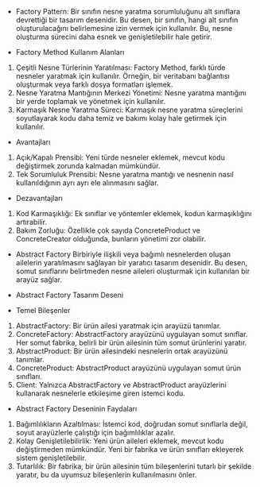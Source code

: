- Factory Pattern:
Bir sınıfın nesne yaratma sorumluluğunu alt sınıflara devrettiği bir tasarım desenidir.
Bu desen, bir sınıfın, hangi alt sınıfın oluşturulacağını belirlemesine izin vermek için kullanılır.
Bu, nesne oluşturma sürecini daha esnek ve genişletilebilir hale getirir.

- Factory Method Kullanım Alanları
1. Çeşitli Nesne Türlerinin Yaratılması: Factory Method, farklı türde nesneler yaratmak için kullanılır.
Örneğin, bir veritabanı bağlantısı oluşturmak veya farklı dosya formatları işlemek.
2. Nesne Yaratma Mantığının Merkezi Yönetimi: Nesne yaratma mantığını bir yerde toplamak ve yönetmek için kullanılır.
3. Karmaşık Nesne Yaratma Süreci: Karmaşık nesne yaratma süreçlerini soyutlayarak kodu daha temiz ve bakımı kolay hale getirmek için kullanılır.

- Avantajları
1. Açık/Kapalı Prensibi: Yeni türde nesneler eklemek, mevcut kodu değiştirmek zorunda kalmadan mümkündür.
2. Tek Sorumluluk Prensibi: Nesne yaratma mantığı ve nesnenin nasıl kullanıldığının ayrı ayrı ele alınmasını sağlar.

- Dezavantajları
1. Kod Karmaşıklığı: Ek sınıflar ve yöntemler eklemek, kodun karmaşıklığını artırabilir.
2. Bakım Zorluğu: Özellikle çok sayıda ConcreteProduct ve ConcreteCreator olduğunda, bunların yönetimi zor olabilir.

- Abstract Factory
Birbiriyle ilişkili veya bağımlı nesnelerden oluşan ailelerin yaratılmasını sağlayan bir yaratıcı tasarım desenidir.
Bu desen, somut sınıflarını belirtmeden nesne aileleri oluşturmak için kullanılan bir arayüz sağlar.

- Abstract Factory Tasarım Deseni
- Temel Bileşenler
1. AbstractFactory: Bir ürün ailesi yaratmak için arayüzü tanımlar.
2. ConcreteFactory: AbstractFactory arayüzünü uygulayan somut sınıflar. Her somut fabrika, belirli bir ürün ailesinin tüm somut ürünlerini yaratır.
3. AbstractProduct: Bir ürün ailesindeki nesnelerin ortak arayüzünü tanımlar.
4. ConcreteProduct: AbstractProduct arayüzünü uygulayan somut ürün sınıfları.
5. Client: Yalnızca AbstractFactory ve AbstractProduct arayüzlerini kullanarak nesnelerle etkileşime giren istemci kodu.

- Abstract Factory Deseninin Faydaları
1. Bağımlılıkların Azaltılması: İstemci kod, doğrudan somut sınıflarla değil, soyut arayüzlerle çalıştığı için bağımlılıklar azalır.
2. Kolay Genişletilebilirlik: Yeni ürün aileleri eklemek, mevcut kodu değiştirmeden mümkündür. Yeni bir fabrika ve ürün sınıfları ekleyerek sistem genişletilebilir.
3. Tutarlılık: Bir fabrika, bir ürün ailesinin tüm bileşenlerini tutarlı bir şekilde yaratır, bu da uyumsuz bileşenlerin kullanılmasını önler.